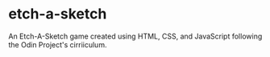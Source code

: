 # etch-a-sketch

An Etch-A-Sketch game created using HTML, CSS, and JavaScript following the Odin Project's cirriiculum.